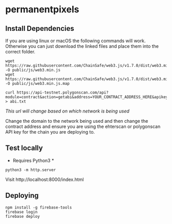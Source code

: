 # permanentpixels

## Install Dependencies

If you are using linux or macOS the following commands will work. Otherwise you can just download the linked files and place them into the correct folder. 
```
wget https://raw.githubusercontent.com/ChainSafe/web3.js/v1.7.0/dist/web3.min.js -O public/js/web3.min.js
wget https://raw.githubusercontent.com/ChainSafe/web3.js/v1.7.0/dist/web3.min.js.map -O public/js/web3.min.js.map
```

```
curl https://api-testnet.polygonscan.com/api?module=contract&action=getabi&address=YOUR_CONTRACT_ADDRESS_HERE&apikey=API_KEY_HERE > abi.txt
```

*This url will change based on which network is being used*

Change the domain to the network being used and then change the contract address and ensure you are using the ehterscan or polygonscan API key for the chain you are deploying to. 

## Test locally
* Requires Python3 *

```
python3 -m http.server
```

Visit http://localhost:8000/index.html

## Deploying
```
npm install -g firebase-tools
firebase login
firebase deploy
```
